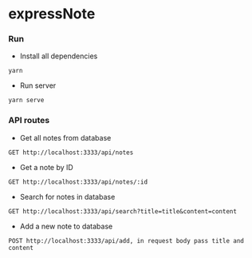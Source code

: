 # expressNote
### Run
- Install all dependencies
```
yarn
```
- Run server
```
yarn serve
```
### API routes
- Get all notes from database 
```http request
GET http://localhost:3333/api/notes
```
- Get a note by ID
```http request
GET http://localhost:3333/api/notes/:id
```
- Search for notes in database
```http request
GET http://localhost:3333/api/search?title=title&content=content
```
- Add a new note to database
```http request
POST http://localhost:3333/api/add, in request body pass title and content
```
